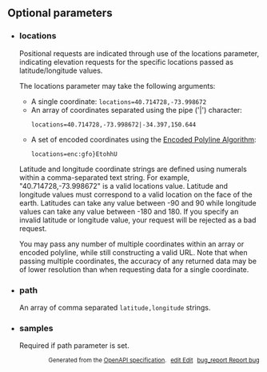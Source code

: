 <!--- This is a generated file, do not edit! -->
<!--- [START maps_http_parameters_elevation] -->


<h2 id="optional-parameters">Optional parameters</h2>

-   <h3 id="locations">locations</h3>

    Positional requests are indicated through use of the locations parameter, indicating elevation requests for the specific locations passed as latitude/longitude values.

    The locations parameter may take the following arguments:

    -   A single coordinate: `locations=40.714728,-73.998672`
    -   An array of coordinates separated using the pipe ('|') character:
        ```
        locations=40.714728,-73.998672|-34.397,150.644
        ```
    -   A set of encoded coordinates using the [Encoded Polyline Algorithm](https://developers.google.com/maps/documentation/utilities/polylinealgorithm):
        ```
        locations=enc:gfo}EtohhU
        ```

    Latitude and longitude coordinate strings are defined using numerals within a comma-separated text string. For example, "40.714728,-73.998672" is a valid locations value. Latitude and longitude values must correspond to a valid location on the face of the earth. Latitudes can take any value between -90 and 90 while longitude values can take any value between -180 and 180. If you specify an invalid latitude or longitude value, your request will be rejected as a bad request.

    You may pass any number of multiple coordinates within an array or encoded polyline, while still constructing a valid URL. Note that when passing multiple coordinates, the accuracy of any returned data may be of lower resolution than when requesting data for a single coordinate.

-   <h3 id="path">path</h3>

    An array of comma separated `latitude,longitude` strings.

-   <h3 id="samples">samples</h3>

    Required if path parameter is set.


<p style="text-align: right; font-size: smaller;">Generated from the <a class="gc-analytics-event" data-category="GMP" data-label="openapi-github" href="https://github.com/googlemaps/openapi-specification" title="Google Maps Platform OpenAPI Specification" class="external">OpenAPI specification</a>.
<a class="gc-analytics-event" data-category="GMP" data-label="openapi-github-maps-http-parameters-elevation" data-action="edit" style="margin-left: 5px;" href="https://github.com/googlemaps/openapi-specification/tree/main/specification/parameters" title="Edit on GitHub"><span class="material-icons">edit</span> Edit</a>
<a class="gc-analytics-event" data-category="GMP" data-label="openapi-github-maps-http-parameters-elevation" data-action="bug" style="margin-left: 5px;" href="https://github.com/googlemaps/openapi-specification/issues/new?assignees=&labels=type%3A+bug%2C+triage+me&template=bug_report.md&title=[parameters] Bug - /maps/api/elevation/json" title="File bug for parameters on GitHub"><span class="material-icons">bug_report</span> Report bug</a>
</p>

<!--- [END maps_http_parameters_elevation] -->